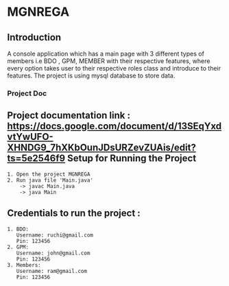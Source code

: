 MGNREGA 
===============
Introduction
----
A console application which has a main page with 3 different types of members i.e BDO , GPM, MEMBER with their respective features, where every option takes user to their respective roles class and introduce to their features. The project is using mysql database to store data.
### Project Doc
Project documentation link : https://docs.google.com/document/d/13SEqYxdvtYwUFO-XHNDG9_7hXKbOunJDsURZevZUAis/edit?ts=5e2546f9
Setup for Running the Project
---
```   
1. Open the project MGNREGA
2. Run java file 'Main.java'
    -> javac Main.java
    -> java Main
```
Credentials to run the project :
---
```
1. BDO:
   Username: ruchi@gmail.com
   Pin: 123456 
2. GPM:
   Username: john@gmail.com
   Pin: 123456
3. Members:
   Username: ram@gmail.com
   Pin: 123456
```